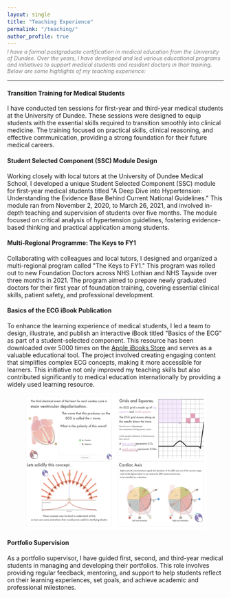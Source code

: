 ```yaml
---
layout: single
title: "Teaching Experience"
permalink: "/teaching/"
author_profile: true
---
```

<div class="instruction-text"><i>I have a formal postgraduate certification in medical education from the University of Dundee. Over the years, I have developed and led various educational programs and initiatives to support medical students and resident doctors in their training. Below are some highlights of my teaching experience:</i></div>

<style>
  .instruction-text {
  color: grey;
  margin-top: -10px; /* Adjust the value as needed to move the text closer */
  font-size: 0.9em; /* Slightly smaller font size */
  display: block;
}

</style>
---

#### Transition Training for Medical Students
I have conducted ten sessions for first-year and third-year medical students at the University of Dundee. These sessions were designed to equip students with the essential skills required to transition smoothly into clinical medicine. The training focused on practical skills, clinical reasoning, and effective communication, providing a strong foundation for their future medical careers.

#### Student Selected Component (SSC) Module Design
Working closely with local tutors at the University of Dundee Medical School, I developed a unique Student Selected Component (SSC) module for first-year medical students titled "A Deep Dive into Hypertension: Understanding the Evidence Base Behind Current National Guidelines." This module ran from November 2, 2020, to March 26, 2021, and involved in-depth teaching and supervision of students over five months. The module focused on critical analysis of hypertension guidelines, fostering evidence-based thinking and practical application among students.

#### Multi-Regional Programme: The Keys to FY1
Collaborating with colleagues and local tutors, I designed and organized a multi-regional program called "The Keys to FY1." This program was rolled out to new Foundation Doctors across NHS Lothian and NHS Tayside over three months in 2021. The program aimed to prepare newly graduated doctors for their first year of foundation training, covering essential clinical skills, patient safety, and professional development.

#### Basics of the ECG iBook Publication
To enhance the learning experience of medical students, I led a team to design, illustrate, and publish an interactive iBook titled "Basics of the ECG" as part of a student-selected component. This resource has been downloaded over 5000 times on the [Apple iBooks Store](https://books.apple.com/gb/book/basics-of-the-ecg/id1118593363) and serves as a valuable educational tool. The project involved creating engaging content that simplifies complex ECG concepts, making it more accessible for learners. This initiative not only improved my teaching skills but also contributed significantly to medical education internationally by providing a widely used learning resource.

<figure>
    <img src="/assets/images/ecgbook.png" alt="ECG Book Cover">
</figure>


#### Portfolio Supervision
As a portfolio supervisor, I have guided first, second, and third-year medical students in managing and developing their portfolios. This role involves providing regular feedback, mentoring, and support to help students reflect on their learning experiences, set goals, and achieve academic and professional milestones.

